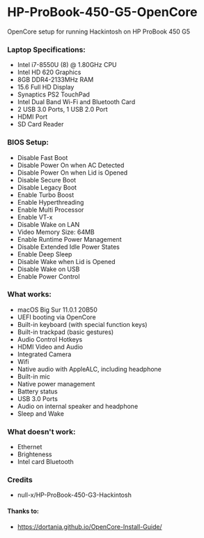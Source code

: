 # HP-ProBook-450-G5-OpenCore

OpenCore setup for running Hackintosh on HP ProBook 450 G5

### Laptop Specifications:
- Intel i7-8550U (8) @ 1.80GHz CPU 
- Intel HD 620 Graphics
- 8GB DDR4-2133MHz RAM
- 15.6 Full HD Display
- Synaptics PS2 TouchPad
- Intel Dual Band Wi-Fi and Bluetooth Card
- 2 USB 3.0 Ports, 1 USB 2.0 Port
- HDMI Port
- SD Card Reader


### BIOS Setup:
- Disable Fast Boot
- Disable Power On when AC Detected
- Disable Power On when Lid is Opened
- Disable Secure Boot
- Disable Legacy Boot
- Enable Turbo Boost
- Enable Hyperthreading
- Enable Multi Processor
- Enable VT-x
- Disable Wake on LAN
- Video Memory Size: 64MB
- Enable Runtime Power Management
- Disable Extended Idle Power States
- Enable Deep Sleep
- Disable Wake when Lid is Opened
- Disable Wake on USB
- Enable Power Control

### What works:
- macOS Big Sur 11.0.1 20B50
- UEFI booting via OpenCore
- Built-in keyboard (with special function keys)
- Built-in trackpad (basic gestures)
- Audio Control Hotkeys
- HDMI Video and Audio
- Integrated Camera
- Wifi 
- Native audio with AppleALC, including headphone
- Built-in mic
- Native power management
- Battery status
- USB 3.0 Ports
- Audio on internal speaker and headphone
- Sleep and Wake

### What doesn't work:
- Ethernet
- Brighteness
- Intel card Bluetooth 

### Credits
- null-x/HP-ProBook-450-G3-Hackintosh

#### Thanks to:
- https://dortania.github.io/OpenCore-Install-Guide/
